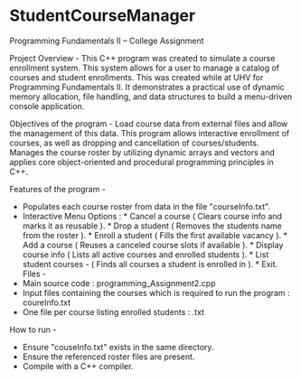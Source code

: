 # StudentCourseManager
Programming Fundamentals II – College Assignment

Project Overview - This C++ program was created to simulate a course enrollment system. This system allows for a user to manage
a catalog of courses and student enrollments. This was created while at UHV for Programming Fundamentals II. It demonstrates a 
practical use of dynamic memory allocation, file handling, and data structures to build a menu-driven console application.

Objectives of the program - Load course data from external files and allow the management of this data. This program allows 
interactive enrollment of courses, as well as dropping and cancellation of courses/students. Manages the course roster by utilizing
dynamic arrays and vectors and applies core object-oriented and procedural programming principles in C++.

Features of the program - 
  * Populates each course roster from data in the file "courseInfo.txt".
  * Interactive Menu Options : * Cancel a course ( Clears course info and marks it as reusable ).
                               * Drop a student ( Removes the students name from the roster ).
                               * Enroll a student ( Fills the first available vacancy ).
                               * Add a course ( Reuses a canceled course slots if available ).
                               * Display course info ( Lists all active courses and enrolled students ).
                               * List student courses - ( Finds all courses a student is enrolled in ).
                               * Exit.
Files -
  * Main source code : programming_Assignment2.cpp
  * Input files containing the courses which is required to run the program : coureInfo.txt
  * One file per course listing enrolled students : <rosterFileName>.txt

How to run - 
  * Ensure "couseInfo.txt" exists in the same directory.
  * Ensure the referenced roster files are present.
  * Compile with a C++ compiler.
